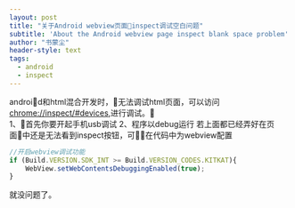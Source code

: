 ```yaml
---
layout: post
title: "关于Android webview页面inspect调试空白问题"
subtitle: 'About the Android webview page inspect blank space problem'
author: "书蒙尘"
header-style: text
tags:
  - android
  - inspect
---
```


android和html混合开发时，无法调试html页面，可以访问[chrome://inspect/#devices](chrome://inspect/#devices),进行调试。  
1、首先你要开起手机usb调试
2、程序以debug运行
若上面都已经弄好在页面中还是无法看到inspect按钮，可在代码中为webview配置
```js
//开启webview调试功能
if (Build.VERSION.SDK_INT >= Build.VERSION_CODES.KITKAT){
    WebView.setWebContentsDebuggingEnabled(true);
}
```
就没问题了。
